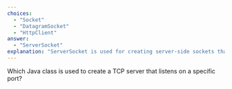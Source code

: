 ```yaml
---
choices:
  - "Socket"
  - "DatagramSocket"
  - "HttpClient"
answer:
  - "ServerSocket"
explanation: "ServerSocket is used for creating server-side sockets that listen for incoming TCP connections."
---
```


Which Java class is used to create a TCP server that listens on a specific port?
